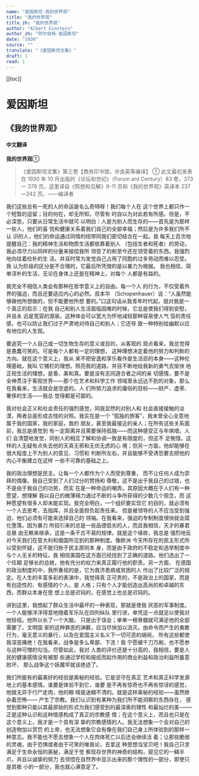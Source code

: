 ```yaml
---
name: "爱因斯坦-我的世界观"
title: "我的世界观"
title_zh: "我的世界观"
author: "Albert Einstein"
author_zh: "阿尔伯特·爱因斯坦"
date: "1930"
source: ""
translate: "《爱因斯坦文集》"
draft: 1
read: 1
---
```


[[toc]]

# 爱因斯坦

## 《我的世界观》

<!-- tabs:start -->

#### **中文翻译**

**我的世界观**①

> 《爱因斯坦文集》第三卷【商务印书馆，许良英等编译】
> ① 此文最初发表在 1930 年 10 月出版的《论坛和世纪》（Forum ard Century）83
> 卷，373 一 379 页。这里译自《照想和见解》8-11 页和《我的世界观》英译本 237—242
> 页。——编译者

我们这些总有一死的人的命运是名么奇特呀！我们每个人在
这个世界上都只作一个短暂的逗留；目的何在，却无所知，尽管有
时自以为对此若有所感。但是，不必深思，只要从日常生活中就可
以明白：人是为别人而生存的——首先是为那样一些人，他们的喜
悦和健康关系着我们自己的全部幸福；然后是为许多我们所不认
识的人，他们的命运通过同情的纽带同我们密切结合在一起。我
每天上百次地提醒自己：我的精神生活和物质生活都依靠着别人
（包括生者和死者）的劳动，我必须尽力以同样的分量来报偿我所
领受了的和至今还在领受着的东西。我强烈地向往着俭朴的生
活。并且时常为发觉自己占用了同胞的过多劳动而难以忍受。我
认为阶级的区分是不合理的，它最后所凭借的是以暴力为根据。
我也相信，简单淳朴的生活，无论在身体上还是在精神上，对每个
人都是有益的。

我完全不相信人类会有那种在哲学意义上的自由。每一个人
的行为，不仅受着外界的强迫，而且还要适应内心的必然。叔本华
（Schopenhauer）说：“人虽然能够做他所想做的，但不能要他所想
要的。”口这句话从我青年时代起，就对我是一个真正的启示；在我
自己和别人生活面临因难的时候，它总是使我们得到安慰，并且永
远是宽容的源泉。这种体会可以宽大为怀地减轻那种容易使人气
馁的责任感，也可以防止我们过于严肃地对待自己和别人；它还导
致一种特别给幽默以应有地位的人生观。

要追究一个人自己或一切生物生存的意义或目的，从客观的
观点看来，我总觉得是愚蠢可笑的。可是每个人都有一定的理想，
这种理想决定着他的努力和判断的方向。就在这个意义上，我从
来不把安逸和享乐看作是生活目的本身——这种伦理基础，我叫
它猪栏的理想。照亮我的道路，并目不断地给我新的勇气去愉快
地正视生活的理想，是善、美和真。要是没有志同道合者之间的亲
切感情，要不是全神贯注于客观世界——那个在艺术和科学工作
领域里永远达不到的对象，那么在我看来，生活就会是空虚的。人
们所努力追求的庸俗的目标——财产、虚荣、奢侈的生活——我总
觉得都是可鄙的。

我对社会正义和社会责任的强烈感觉，同我显然的对别人和
社会直接接触的淡漠，两者总是形成古怪的对照。我实在是一个
“孤独的旅客”，我未曾全心全意地属于我的国家，我的家庭，我的
朋友，甚至我最接近的亲人；在所有这些关系面前，我总是感觉到
有一定距离并且需要保持孤独——而这种感受正与年俱增。人们
会清楚地发觉，同别人的相互了解和协调一致是有限度的，但这不
足惋惜。这样的人无疑有点失去他的天真无邪和无优无虑的心
境；但另一方面，他却能够在很大程度上不为别人的意见、习惯和
判断所左右，并且能够不受诱恐要去把他的内心平衡建立在这样
一些不可靠的基础之上。

我的政治理想是民主。让每一个人都作为个人而受到尊重，
而不让任何人成为崇拜的偶像。我自己受到了人们过分的赞扬和
尊敬，这不是出于我自己的过错，也不是由于我自己的功劳，而实
在是一种命运的嘲弄。其原因大概在于人们有一种愿望，想理解
我以自己的微薄绵力通过不断的斗争所获得的少数几个观念，而
这种愿望有很多人却未能实现。我完全明白，一个组织要实现它
的目的，就必须有一个人去思考，去指挥，并且全面担负起责任来。
但是被领导的人不应当受到强迫，他们必须有可能来选择自己的
领袖。在我看来，强迫的专制制度很快就会腐化堕落。因为暴力
所招引来的总是一些品德低劣的人，而且我相信，天才的暴君总悬
由无赖来继承，这是一条干古不易的规律。就是这个缘故，我总是
强烈地反对今天我们在意大利和俄国所见到的那种制度。像欧洲
今天所存在的民主形式所以受到怀疑，这不能归咎于民主原则本
身，而是由于政府的不稳定和选举制度中与个人无关的特征。我
相信美国在这方面已经找到了正确的道路。他们选出了一个任期
足够长的总统，他有充分的权力来真正履行他的职责。另一方面，
在德国的政治制度的中，我所重视的是，它为救济患病或贫困的人
作出了比较广泛的规定。在人生的丰富多彩的表演中，我觉得真
正可贵的，不是政治上的国家，而是有创造性的、有感情的个人，是
人格；只有个人才能创造出高尚的和卓越的东西，而群众本身在思
想上总是迟钝的，在感觉上也总是迟钝的。

讲到这里，我想起了群众生活中最坏的一种表现，那就是使我
厌恶的军事制度。一个人能够洋洋得意地随着军乐队在四列纵队
里行进，单凭这一点就足以使我对他轻视。他所以长了一个大脑，
只是出于误会；单单一根脊髓就可满足他的全部需要了。文明国
家的这种罪恶的渊薮，应当尽快加以消灭。由命令而产生的勇敢
行为，毫无意义的暴行，以及在爱国主义名义下一切可恶的胡闹，
所有这些都使我深恶痛绝！在我看来，战争是多么卑鄙、下流！我
宁愿被千刀万剐，也不愿参与这种可憎的勾当。尽管如此，我对
人类的评价还是十分高的，我相信，要是人民的健康感情没有被那
些通过学校和报纸而起作用的商业利益和政治利益所蓄意败坏，
那么战争这个妖魔早就该绝迹了。

我们所能有的最美好的经验是奥秘的经验。它是坚守在真正
艺术和真正科学发源地上的基本感情。谁要是体验不到它，谁要
是不再有惊奇也不再有惊讶的感觉，他就无异于行尸走肉，他的眼
晴是迷糊不清的。就是这样奥秘的经验——虽然掺杂着恐怖——
产生了宗教。我们认识到有某种为我们所不能洞察的东西存在，
感觉到那种只能以其最原始的形式为我们感受到的最深奥的理性
和最灿烂的美-——正是这种认识和这种情感构成了真正的宗教感
情；在这个意义上，而且也只是在这个意义上，我才是一个具有深
挚的宗教感情的人。我无法想象一个会对自己的创造物加以赏罚
的上帝，也无法想象它会有像在我们自己身上所体验到的那样一
种意志。我不能也不愿去想象一个人在肉体死亡以后还会继续活
着；让那些脆弱的灵魂，由于恐惧或者由于可笑的唯我论，去拿这
种思想当宝贝吧！我自己只求满足于生命永恒的奥秘，满足于觉
察现存世界的神奇的结构，窥见它的一鳞半爪，并且以诚挚的努力
去领悟在自然界中显示出来的那个理性的一部分，即使只是其极
小的一部分，我也就心满意足了。

<!-- tabs:end -->
